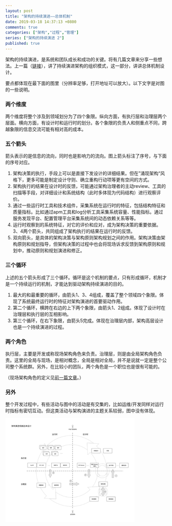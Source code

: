 ```yaml
---
layout: post
title: "架构的持续演进——总体机制"
date: 2019-03-18 14:37:13 +0800
comments: true
categories: ["架构","过程","管理"]
series: ["架构的持续演进 2"]
published: true
---
```




架构的持续演进，是系统和团队成长和成功的关键。将有几篇文章来分享一些想法。上一篇（[链接](/blog/2018/09/09/work-dimension/)），讲了持续演进架构的组织模式，这一部分，讲讲总体机制设计。

<!-- more-->

要点都体现在最下面的图里（分辨率足够，打开地址可以放大）。以下文字是对图的一些说明。

### 两个维度

两个维度将整个涉及到领域划分为了四个象限。纵向方面，有执行层和治理层两个层面。横向方面，有设计时和运行时的划分。各个象限的负责人和侧重点不同，跨越象限的信息交流可能有相对高的成本。

### 五个箭头

箭头表示的是信息的流向，同时也是影响力的流向。图上箭头标注了序号，与下面的序号对应。

1. 架构决策的执行，手段上可以是直接下发设计的详细结果。但在”涌现架构“风格下，更多可能是制定设计守则、确立重构行动项等更有空间的方式。
2. 架构执行的结果在设计时的反馈，可能通过架构治理者的主动review、工具的扫描等手段，对详细设计和系统结构（此时多体现为代码结构）进行观察评价。
3. 通过一些运行时工具和技术组件，采集系统在运行时的特征，包括结构特征和质量指标。比如通过apm工具和log分析工具采集系统容量、性能指标。通过服务发现平台、配置管理平台采集系统间的动态依赖关系等等。
4. 运行时观察到的系统特征，对它的评价和应对，成为架构决策的重要依据。3、4两个箭头，共同组成了架构执行的结果在运行时的反馈。
5. 双向箭头，是具体的架构决策与架构原则架构规划之间的作用。架构决策由架构原则和规划指导，但架构决策的过程中也会将现场诉求反馈到架构原则和规划中，推动原则和规划演进和修正。

### 三个循环

上述的五个箭头形成了三个循环。循环是这个机制的要点，只有形成循环，机制才是一个持续运行的机制，才能达到驱动架构持续演进的目的。

1. 最大的和最重要的循环，由箭头1、3、4组成，覆盖了整个领域四个象限。体现了系统最终运行时的特征对架构演进的首要驱动作用。
2. 第二个循环，横跨在右边的上下两个象限，由箭头1、2组成。体现了设计时在治理层和执行层的互相影响。
3. 第三个循环，在右下象限，由箭头5完成。体现在治理层内部，架构高层设计也是一个持续演进的过程。

### 两个角色

执行层，主要是开发或称现场架构角色来负责。治理层，则是由全局架构角色负责。这里的全局与现场，是相对概念，全局是相对全局，并不是说就一定是整个公司整个系统群。另外，在比较小的团队，两个角色是一个职位也是很有可能的。

（现场架构角色的定义见[前一篇文章](/blog/2018/09/09/work-dimension/)。）

### 另外

整个开发过程中，有些活动与图中的活动是有交集的，比如运维/开发同样对运行时指标有密切互动。但这类活动与架构演进的主题关系较弱，图中没有体现。

<img src="/images/arch/do-model.png" width="80%"/>

